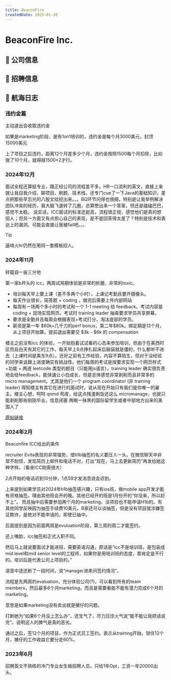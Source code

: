 ```yaml
---
title: BeaconFire
createdDate: 2025-01-30
---
```


# BeaconFire Inc.

## 📌 公司信息

<StaffingCompanyTable companyJsonFileName="beaconfire"/>

## 📢 招聘信息

## 🚢 航海日志

### 违约金篇

主动退出会收取违约金

如果是marketing阶段，是有1on1培训的，违约金是每个月3000美元，封顶15000美元

上了项目之后违约，距离12个月差多少个月，违约金按照1500每个月扣除，比如做了10个月，就得赔1500*2才行。

### 2024年12月

面试全程还算挺专业，跟正经公司的流程差不多。HR一口流利的英文，直接上来就让我自我介绍，聊项目、刷题、技术栈，还专门cue了一下Java的基础知识，差点把那些早忘光的八股文给挖出来。。。BQ环节问得也很细，特别是让我举例解决团队冲突的经历，我大脑飞速转了几圈，总算憋出来一个答案，但还是磕磕巴巴，感觉不太稳。
说实话，ICC面试的标准还挺高，流程很正规，感觉他们是真的想招人；但另一方面又有点担心自己的表现，是不是回答得太差了？特别是技术和表达上的漏洞，可能会直接让我被fail吧。。。

> [!TIP]
> 逼啃火hr仍然在用同一套模板招人。

### 2024年11月

转载自一亩三分地

第一家b开头的 icc，两周试用期体验是非常的折磨，非常的toxic。
- 培训每天早上要上课（差不多两个小时），上课记考勤且要开摄像头。
- 每天作业很长，简答题 + coding ，做完后需要上传内部网站
- 每周有一场两个多小时的考试和一个 1-1 meeting 给 feedback。考试内容是 coding + 现场实现网页。考试时 training leader 抽查要求学员共享屏幕。
- 要求是全勤并且每周会根据表现+考试打分，淘汰底部的学员。
- 薪资是第一年 \$60k+几千刀的perf bonus，第二年\$80k。绑定期是12个月，从上项目开始算。提前退出需要交 \$3k - \$6k 的 compensation

楼主之前没有icc 的体验，一开始抱着试试看的心态来参加培训，但由于在美西时区而且白天有其它的工作，每天早上6点挣扎起床后脑袋就是僵的，什么都听不进去（上课时间是美东9点）。还好之前有工作经验，内容不算陌生，但对于没经验的同学来说跟上进度确实有挑战性。他们每周的考试是按要求实现一个网页样式+功能 + 两道 leetcode 类型的题目（只能用js语言）。training leader 确实很负责地会给feedback，能快速让小白成长，但是总体感觉非常剥削而且非常多的 micro management。尤其是他们一个 program coordinator (非 training leader) 得知楼主有其它在进行的面试时，说从现在开始只有我们是你唯一的雇主。楼主心想，呵呵 qnmd 苟皮，给这点残渣剩饭还这么 micromanage，也就只能剥削那些刚刚毕业，信息闭塞 两眼一抹黑的国际留学生或者中部地方出来的美国人了

[原帖链接](https://www.1point3acres.com/bbs/thread-1100314-1-1.html)

### 2024年2月

Beaconfire ICC给出的条件

recruiter Evita表现的非常强势，借h1b抽签的名义要压人一头。在微信聊天中非常不耐烦，发现简历上邮件和电话不对，打出“现在，马上去更新简历”再发给她这种字样。（看来ICC刚需很大）

2点开始的电话迟到10分钟，1点59才发消息说会迟到。

上来提到如果学员对2024年h1b抽签感兴趣，只有ios班，做mobile app开发才能有资格抽签。理由其他班会开的晚。其他已经开的班是1月份开的“你没来，所以赶不上”。
而且抽中后需要参加两个月的marketing，没项目也不能申请H1b的。有其他同学反映因为抽签手续费10美元，B家还可以谈抽签，但是没有项目就涉嫌签证欺诈，是绝对不能申请的，即使已抽中。

后面提到是因为前面两周是evuluation阶段，第三周的周二才能签约。

还上嘴脸，icc抽签和正式入职不同。

然后马上就说要面试才能进班，需要英语沟通，原话是“icc不是培训班，是包装成mid level和mid senior level的工程师，如果你是用培训班的态度，那肯定是不行的。培训后是代表公司上项目的。”

语音中途还断了一段时间，说“manager进来问签约情况”。

流程是先两周的evaluation，充分体验公司(?)，可以看到所有的team members，然后最多6个月marketing，而且是需要看能不能有潜力完成6个月的marketing。

意思是如果marketing没有卖出就是猪仔的问题。

打断她为“如果6个月没上怎么办”，还生气了，尽力压住火气说“能不能让我把话说完”。说明这人的脾气是真的恶劣。

通过之后，签12个月的项目，作为正式员工签约。表示从training开始，锁住12个月，猪仔的工作收益它要分走60%。

### 2023年6月

招聘英文不熟练的冷门专业女生做招聘人员，只给1年Opt，工资一年20000出头。
